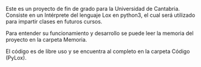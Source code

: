 Este es un proyecto de fin de grado para la Universidad de Cantabria. Consiste en un Intérprete del lenguaje Lox en python3, el cual será utilizado para impartir clases en futuros cursos.

Para entender su funcionamiento y desarrollo se puede leer la memoria del proyecto en la carpeta Memoria.

El código es de libre uso y se encuentra al completo en la carpeta Código (PyLox).